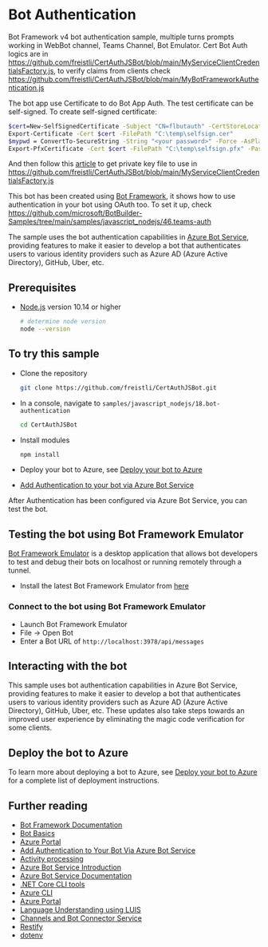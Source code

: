 # Bot Authentication

Bot Framework v4 bot authentication sample, multiple turns prompts working in WebBot channel, Teams Channel, Bot Emulator. Cert Bot Auth logics are in https://github.com/freistli/CertAuthJSBot/blob/main/MyServiceClientCredentialsFactory.js, to verify claims from clients check https://github.com/freistli/CertAuthJSBot/blob/main/MyBotFrameworkAuthentication.js 

The bot app use Certificate to do Bot App Auth. The test certificate can be self-signed. To create self-signed certificate:

  ```bash
$cert=New-SelfSignedCertificate -Subject "CN=flbutauth" -CertStoreLocation "Cert:\CurrentUser\My"  -KeyExportPolicy Exportable -KeySpec Signature
Export-Certificate -Cert $cert -FilePath "C:\temp\selfsign.cer"  
$mypwd = ConvertTo-SecureString -String "<your password>" -Force -AsPlainText
Export-PfxCertificate -Cert $cert -FilePath "C:\temp\selfsign.pfx" -Password $mypwd
```

And then follow this [article](https://helpcenter.gsx.com/hc/en-us/articles/115015887447-Extracting-Certificate-crt-and-PrivateKey-key-from-a-Certificate-pfx-File#:~:text=Creating%20your%20privateKey.key%20file%3A%201%20Return%20to%20the,new%20Notepad%20file%20extension%20to%20.key.%20More%20items)  to get private key file to use in https://github.com/freistli/CertAuthJSBot/blob/main/MyServiceClientCredentialsFactory.js

This bot has been created using [Bot Framework](https://dev.botframework.com), it shows how to use authentication in your bot using OAuth too. To set it up, check https://github.com/microsoft/BotBuilder-Samples/tree/main/samples/javascript_nodejs/46.teams-auth 

The sample uses the bot authentication capabilities in [Azure Bot Service](https://docs.botframework.com), providing features to make it easier to develop a bot that authenticates users to various identity providers such as Azure AD (Azure Active Directory), GitHub, Uber, etc.
 

## Prerequisites

- [Node.js](https://nodejs.org) version 10.14 or higher

    ```bash
    # determine node version
    node --version
    ```

## To try this sample

- Clone the repository

    ```bash
    git clone https://github.com/freistli/CertAuthJSBot.git
    ```

- In a console, navigate to `samples/javascript_nodejs/18.bot-authentication`

    ```bash
    cd CertAuthJSBot
    ```

- Install modules

    ```bash
    npm install
    ```

- Deploy your bot to Azure, see [Deploy your bot to Azure](https://aka.ms/azuredeployment)

- [Add Authentication to your bot via Azure Bot Service](https://docs.microsoft.com/en-us/azure/bot-service/bot-builder-authentication?view=azure-bot-service-4.0&tabs=csharp)

After Authentication has been configured via Azure Bot Service, you can test the bot.

## Testing the bot using Bot Framework Emulator

[Bot Framework Emulator](https://github.com/microsoft/botframework-emulator) is a desktop application that allows bot developers to test and debug their bots on localhost or running remotely through a tunnel.

- Install the latest Bot Framework Emulator from [here](https://github.com/Microsoft/BotFramework-Emulator/releases)

### Connect to the bot using Bot Framework Emulator

- Launch Bot Framework Emulator
- File -> Open Bot
- Enter a Bot URL of `http://localhost:3978/api/messages`

## Interacting with the bot

This sample uses bot authentication capabilities in Azure Bot Service, providing features to make it easier to develop a bot that authenticates users to various identity providers such as Azure AD (Azure Active Directory), GitHub, Uber, etc. These updates also take steps towards an improved user experience by eliminating the magic code verification for some clients.

## Deploy the bot to Azure

To learn more about deploying a bot to Azure, see [Deploy your bot to Azure](https://aka.ms/azuredeployment) for a complete list of deployment instructions.

## Further reading

- [Bot Framework Documentation](https://docs.botframework.com)
- [Bot Basics](https://docs.microsoft.com/azure/bot-service/bot-builder-basics?view=azure-bot-service-4.0)
- [Azure Portal](https://portal.azure.com)
- [Add Authentication to Your Bot Via Azure Bot Service](https://docs.microsoft.com/en-us/azure/bot-service/bot-builder-authentication?view=azure-bot-service-4.0&tabs=csharp)
- [Activity processing](https://docs.microsoft.com/en-us/azure/bot-service/bot-builder-concept-activity-processing?view=azure-bot-service-4.0)
- [Azure Bot Service Introduction](https://docs.microsoft.com/azure/bot-service/bot-service-overview-introduction?view=azure-bot-service-4.0)
- [Azure Bot Service Documentation](https://docs.microsoft.com/azure/bot-service/?view=azure-bot-service-4.0)
- [.NET Core CLI tools](https://docs.microsoft.com/en-us/dotnet/core/tools/?tabs=netcore2x)
- [Azure CLI](https://docs.microsoft.com/cli/azure/?view=azure-cli-latest)
- [Azure Portal](https://portal.azure.com)
- [Language Understanding using LUIS](https://docs.microsoft.com/en-us/azure/cognitive-services/luis/)
- [Channels and Bot Connector Service](https://docs.microsoft.com/en-us/azure/bot-service/bot-concepts?view=azure-bot-service-4.0)
- [Restify](https://www.npmjs.com/package/restify)
- [dotenv](https://www.npmjs.com/package/dotenv)

